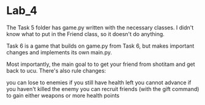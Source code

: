 # Lab_4

The Task 5 folder has game.py written with the necessary classes. I didn't know what to put in the Friend class, so it doesn't do anything.

Task 6 is a game that builds on game.py from Task 6, but makes important changes and implements its own main.py.

Most importantly, the main goal to to get your friend from shotitam and get back to ucu. There's also rule changes:

you can lose to enemies if you still have health left
you cannot advance if you haven't killed the enemy
you can recruit friends (with the gift command) to gain either weapons or more health points
